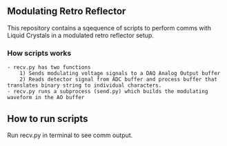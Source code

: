 ## Modulating Retro Reflector

This repository contains a sqequence of scripts to perform comms with 
Liquid Crystals in a modulated retro reflector setup.

### How scripts works
    - recv.py has two functions
        1) Sends modulating voltage signals to a DAQ Analog Output buffer
        2) Reads detector signal from ADC buffer and process buffer that translates binary string to individual characters.
    - recv.py runs a subprocess (send.py) which builds the modulating waveform in the AO buffer

## How to run scripts
Run recv.py in terminal to see comm output.
